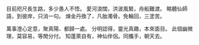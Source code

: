 目前咫尺長生路，多少愚人不悟。
愛河浪闊，洪波風緊，舟船難渡。
略聽仙師語，到彼岸，只消一句。
煉金丹換了，凡胎濁骨。免輪回，三塗苦。

萬事澄心定意，聚真陽、都歸一處。
分明認得，靈光真趣，本來面目。
此個幽微理，莫容易，等閒分付。
知蓬萊自有，神仙伴侶。同攜手，朝天去。